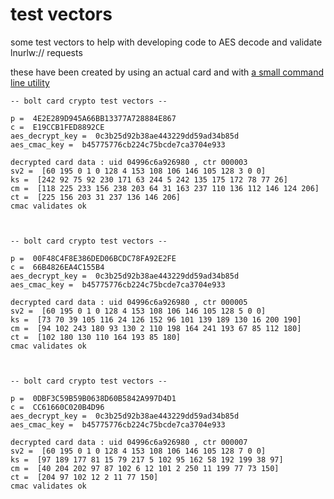 # test vectors

some test vectors to help with developing code to AES decode and validate lnurlw:// requests

these have been created by using an actual card and with [a small command line utility](https://github.com/boltcard/boltcard/blob/main/cli/main.go)

```
-- bolt card crypto test vectors --

p =  4E2E289D945A66BB13377A728884E867
c =  E19CCB1FED8892CE
aes_decrypt_key =  0c3b25d92b38ae443229dd59ad34b85d
aes_cmac_key =  b45775776cb224c75bcde7ca3704e933

decrypted card data : uid 04996c6a926980 , ctr 000003
sv2 =  [60 195 0 1 0 128 4 153 108 106 146 105 128 3 0 0]
ks =  [242 92 75 92 230 171 63 244 5 242 135 175 172 78 77 26]
cm =  [118 225 233 156 238 203 64 31 163 237 110 136 112 146 124 206]
ct =  [225 156 203 31 237 136 146 206]
cmac validates ok



-- bolt card crypto test vectors --

p =  00F48C4F8E386DED06BCDC78FA92E2FE
c =  66B4826EA4C155B4
aes_decrypt_key =  0c3b25d92b38ae443229dd59ad34b85d
aes_cmac_key =  b45775776cb224c75bcde7ca3704e933

decrypted card data : uid 04996c6a926980 , ctr 000005
sv2 =  [60 195 0 1 0 128 4 153 108 106 146 105 128 5 0 0]
ks =  [73 70 39 105 116 24 126 152 96 101 139 189 130 16 200 190]
cm =  [94 102 243 180 93 130 2 110 198 164 241 193 67 85 112 180]
ct =  [102 180 130 110 164 193 85 180]
cmac validates ok



-- bolt card crypto test vectors --

p =  0DBF3C59B59B0638D60B5842A997D4D1
c =  CC61660C020B4D96
aes_decrypt_key =  0c3b25d92b38ae443229dd59ad34b85d
aes_cmac_key =  b45775776cb224c75bcde7ca3704e933

decrypted card data : uid 04996c6a926980 , ctr 000007
sv2 =  [60 195 0 1 0 128 4 153 108 106 146 105 128 7 0 0]
ks =  [97 189 177 81 15 79 217 5 102 95 162 58 192 199 38 97]
cm =  [40 204 202 97 87 102 6 12 101 2 250 11 199 77 73 150]
ct =  [204 97 102 12 2 11 77 150]
cmac validates ok

```
